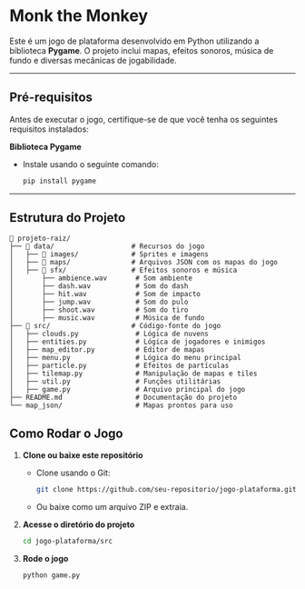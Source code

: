 # Monk the Monkey

Este é um jogo de plataforma desenvolvido em Python utilizando a biblioteca **Pygame**. O projeto inclui mapas, efeitos sonoros, música de fundo e diversas mecânicas de jogabilidade.

---

## Pré-requisitos

Antes de executar o jogo, certifique-se de que você tenha os seguintes requisitos instalados:

 **Biblioteca Pygame**
   - Instale usando o seguinte comando:
     ```bash
     pip install pygame
     ```

---

## Estrutura do Projeto

```plaintext
📂 projeto-raiz/
├── 📁 data/                   # Recursos do jogo
│   ├── 📁 images/             # Sprites e imagens
│   ├── 📁 maps/               # Arquivos JSON com os mapas do jogo
│   ├── 📁 sfx/                # Efeitos sonoros e música
│       ├── ambience.wav       # Som ambiente
│       ├── dash.wav           # Som do dash
│       ├── hit.wav            # Som de impacto
│       ├── jump.wav           # Som do pulo
│       ├── shoot.wav          # Som do tiro
│       ├── music.wav          # Música de fundo
├── 📁 src/                    # Código-fonte do jogo
│   ├── clouds.py              # Lógica de nuvens
│   ├── entities.py            # Lógica de jogadores e inimigos
│   ├── map_editor.py          # Editor de mapas
│   ├── menu.py                # Lógica do menu principal
│   ├── particle.py            # Efeitos de partículas
│   ├── tilemap.py             # Manipulação de mapas e tiles
│   ├── util.py                # Funções utilitárias
│   ├── game.py                # Arquivo principal do jogo
├── README.md                  # Documentação do projeto
└── map_json/                  # Mapas prontos para uso

```


## Como Rodar o Jogo

1. **Clone ou baixe este repositório**
   - Clone usando o Git:
     ```bash
     git clone https://github.com/seu-repositorio/jogo-plataforma.git
     ```
   - Ou baixe como um arquivo ZIP e extraia.

2. **Acesse o diretório do projeto**
   ```bash
   cd jogo-plataforma/src
   ```

3. **Rode o jogo**
    ```bash
    python game.py
    ```
